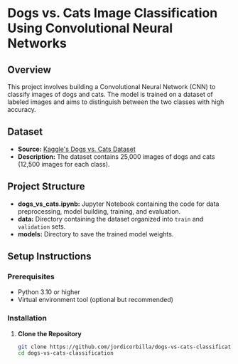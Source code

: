 # Dogs vs. Cats Image Classification Using Convolutional Neural Networks

## Overview

This project involves building a Convolutional Neural Network (CNN) to classify images of dogs and cats. The model is trained on a dataset of labeled images and aims to distinguish between the two classes with high accuracy.

## Dataset

- **Source:** [Kaggle's Dogs vs. Cats Dataset](https://www.kaggle.com/competitions/dogs-vs-cats/data)
- **Description:** The dataset contains 25,000 images of dogs and cats (12,500 images for each class).

## Project Structure

- **dogs_vs_cats.ipynb:** Jupyter Notebook containing the code for data preprocessing, model building, training, and evaluation.
- **data:** Directory containing the dataset organized into `train` and `validation` sets.
- **models:** Directory to save the trained model weights.

## Setup Instructions

### Prerequisites

- Python 3.10 or higher
- Virtual environment tool (optional but recommended)

### Installation

1. **Clone the Repository**

   ```bash
   git clone https://github.com/jordicorbilla/dogs-vs-cats-classification.git
   cd dogs-vs-cats-classification
